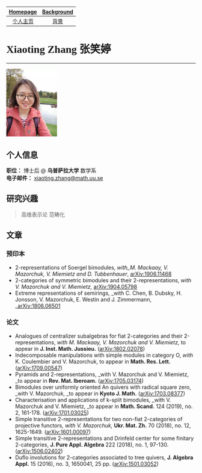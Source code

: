 [Homepage](https://xt-zhang.github.io)  | [Background](https://xt-zhang.github.io/BG)  
:---: | :---: 
[个人主页](https://xt-zhang.github.io/zxt)  | [背景](https://xt-zhang.github.io/BJ)  

# <span style="font-family:STKaiti;font-size:12;font-color:blue"> Xiaoting Zhang 张笑婷 </span>  
---
<img src="https://raw.githubusercontent.com/xt-zhang/xt-zhang.github.io/master/xt.jpg" width="135" />  

## 个人信息
**职位：**  博士后 @  **乌普萨拉大学** 数学系  <br>
**电子邮件：** [xiaoting.zhang@math.uu.se]()  <br>   

## 研究兴趣
> 高维表示论 范畴化

## 文章
### 预印本
* 2-representations of Soergel bimodules, _with_M. Mackaay, V. Mazorchuk, V. Miemietz and D. Tubbenhauer_, [arXiv:1906.11468](https://arxiv.org/abs/1906.11468)
* 2-categories of symmetric bimodules and their 2-representations, _with V. Mazorchuk and V. Miemietz,_ [arXiv:1904.05798](https://arxiv.org/abs/1904.05798)
* Extreme representations of semirings, _with C. Chen, B. Dubsky, H. Jonsson, V. Mazorchuk, E. Westin and J. Zimmermann, _[arXiv:1806.06501](https://arxiv.org/abs/1806.06501)

### 论文
* Analogues of centralizer subalgebras for fiat 2-categories and their 2-representations, _with M. Mackaay, V. Mazorchuk and V. Miemietz,_ to appear in **J. Inst. Math. Jussieu.** ([arXiv:1802.02078](https://arxiv.org/abs/1802.02078))
* Indecomposable manipulations with simple modules in category O, _with_ K. Coulembier and V. Mazorchuk,  to appear in **Math. Res. Lett.** ([arXiv:1709.00547](https://arxiv.org/abs/1709.00547))
* Pyramids and 2-representations, _with V. Mazorchuk and V. Miemietz, _to appear in **Rev. Mat. Iberoam.** ([arXiv:1705.03174](https://arxiv.org/abs/1705.03174))
* Bimodules over uniformly oriented An quivers with radical square zero, _with V. Mazorchuk, _to appear in **Kyoto J. Math.** ([arXiv:1703.08377](https://arxiv.org/abs/1703.08377))
* Characterisation and applications of k-split bimodules, _with V. Mazorchuk and V. Miemietz, _to appear in **Math. Scand.** 124 (2019), no. 2, 161-178. ([arXiv:1701.03025](https://arxiv.org/abs/1701.03025))
* Simple transitive 2-representations for two non-fiat 2-categories of projective functors, _with V. Mazorchuk,_ **Ukr. Mat. Zh.** 70 (2018), no. 12, 1625-1649. ([arXiv:1601.00097](http://arxiv.org/abs/1601.00097))
* Simple transitive 2-representations and Drinfeld center for some finitary 2-categories, **J. Pure Appl. Algebra** 222 (2018), no. 1, 97-130. ([arXiv:1506.02402](http://arxiv.org/abs/1506.02402))
* Duflo involutions for 2-categories associated to tree quivers, **J. Algebra Appl.** 15 (2016), no. 3, 1650041, 25 pp. ([arXiv:1501.03052](http://arxiv.org/abs/1501.03052))

